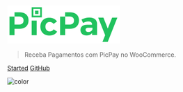 ![logo](_media/logo.svg)

> Receba Pagamentos com PicPay no WooCommerce.

[Started](#/README?id=instala%C3%A7%C3%A3o)
[GitHub](https://github.com/santanamic/woo-picpay-payments/)

![color](#f0f0f0)
